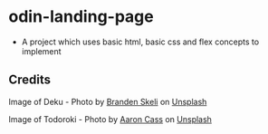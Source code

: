 # odin-landing-page

- A project which uses basic html, basic css and flex concepts to implement

## Credits

Image of Deku - Photo by <a href="https://unsplash.com/@branden_skeli?utm_content=creditCopyText&utm_medium=referral&utm_source=unsplash">Branden Skeli</a> on <a href="https://unsplash.com/photos/a-cup-with-a-cartoon-character-on-it-xKTpY_-NySs?utm_content=creditCopyText&utm_medium=referral&utm_source=unsplash">Unsplash</a>

Image of Todoroki - Photo by <a href="https://unsplash.com/@aaroneous11235?utm_content=creditCopyText&utm_medium=referral&utm_source=unsplash">Aaron Cass</a> on <a href="https://unsplash.com/photos/blue-haired-male-anime-character-GJuhDRbMj7g?utm_content=creditCopyText&utm_medium=referral&utm_source=unsplash">Unsplash</a>